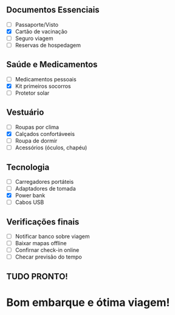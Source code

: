 ## Documentos Essenciais
- [ ] Passaporte/Visto
- [x] Cartão de vacinação
- [ ] Seguro viagem
- [ ] Reservas de hospedagem

## Saúde e Medicamentos
- [ ] Medicamentos pessoais
- [x] Kit primeiros socorros
- [ ] Protetor solar

## Vestuário
- [ ] Roupas por clima
- [x] Calçados confortáveeis
- [ ] Roupa de dormir
- [ ] Acessórios (óculos, chapéu)

## Tecnologia
- [ ] Carregadores portáteis
- [ ] Adaptadores de tomada
- [x] Power bank
- [ ] Cabos USB

## Verificações finais
- [ ] Notificar banco sobre viagem
- [ ] Baixar mapas offline
- [ ] Confirnar check-in online
- [ ] Checar previsão do tempo

## TUDO PRONTO!
# Bom embarque e ótima viagem!